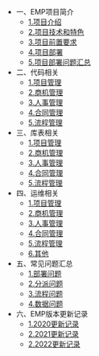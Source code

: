 * 一、EMP项目简介
  * [1.项目介绍](01项目简介/1.项目介绍.md)
  * [2.项目技术和特色](01项目简介/2.项目技术和特色.md)
  * [3.项目前置要求](01项目简介/3.项目前置要求.md)
  * [4.项目部署](01项目简介/4.项目部署.md)
  * [5.项目部署问题汇总](01项目简介/5.项目部署问题汇总.md)
* 二、代码相关
  * [1.项目管理](02代码相关/1.项目管理.md)
  * [2.商机管理](02代码相关/2.商机管理.md)
  * [3.人事管理](02代码相关/3.人事管理.md)
  * [4.合同管理](02代码相关/4.合同管理.md)
  * [5.流程管理](02代码相关/5.流程管理.md)
* 三、库表相关
  * [1.项目管理](03库表相关/1.项目管理.md)
  * [2.商机管理](03库表相关/2.商机管理.md)
  * [3.人事管理](03库表相关/3.人事管理.md)
  * [4.合同管理](03库表相关/4.合同管理.md)
  * [5.流程管理](03库表相关/5.流程管理.md)
* 四、运维相关
  * [1.项目管理](04运库表相关/1.项目管理.md)
  * [2.商机管理](04运库表相关/2.商机管理.md)
  * [3.人事管理](04运库表相关/3.人事管理.md)
  * [4.合同管理](04运库表相关/4.合同管理.md)
  * [5.流程管理](04运库表相关/5.流程管理.md)
  * [6.其他](04运库表相关/6.其他.md)
* 五、常见问题汇总
  * [1.部署问题](05常见问题汇总/1.部署问题.md)
  * [2.分派问题](05常见问题汇总/2.分派问题.md)
  * [3.流程问题](05常见问题汇总/3.流程问题.md)
  * [4.数据问题](05常见问题汇总/4.数据问题.md)
* 六、EMP版本更新记录
  * [1.2020更新记录](06EMP版本更新记录/2020更新记录.md)
  * [2.2021更新记录](06EMP版本更新记录/2021更新记录.md)
  * [2.2022更新记录](06EMP版本更新记录/2022更新记录.md)